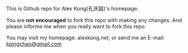 This is Github repo for Alex Kong(孔庆超)'s homepage.

You are **not encouraged** to fork this repo with making any changes. And please informe me when you really want to fork this repo.

You may visit my homepage: alexkong.net, or send me an E-mail: kqingchao@gmail.com

